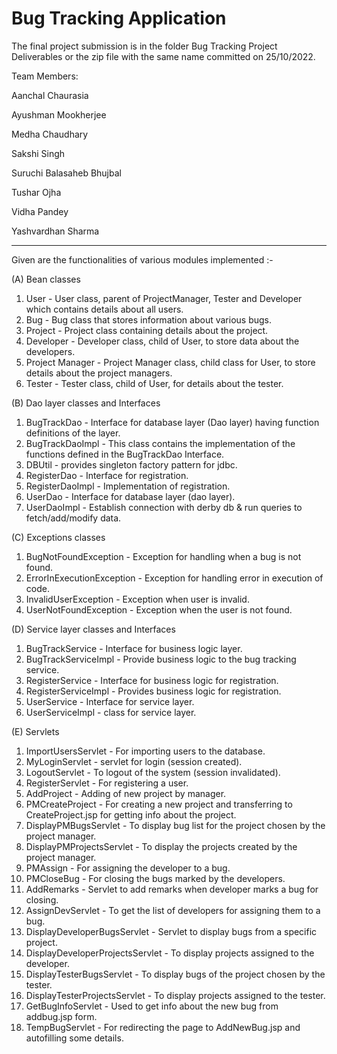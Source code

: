 # Bug Tracking Application


The final project submission is in the folder Bug Tracking Project Deliverables or the zip file with the same name committed on 25/10/2022. 

Team Members:

Aanchal Chaurasia

Ayushman Mookherjee

Medha Chaudhary

Sakshi Singh

Suruchi Balasaheb Bhujbal

Tushar Ojha

Vidha Pandey

Yashvardhan Sharma

----------------------------------------------------------

Given are the functionalities of various modules implemented :-

(A) Bean classes

1. User - User class, parent of ProjectManager, Tester and Developer which contains details about all users.
2. Bug - Bug class that stores information about various bugs.
3. Project - Project class containing details about the project.
4. Developer - Developer class, child of User, to store data about the developers.
5. Project Manager - Project Manager class, child class for User, to store details about the project managers.
6. Tester - Tester class, child of User, for details about the tester.


(B) Dao layer classes and Interfaces

1. BugTrackDao - Interface for database layer (Dao layer) having function definitions of the layer.
2. BugTrackDaoImpl - This class contains the implementation of the functions defined in the BugTrackDao Interface.
3. DBUtil - provides singleton factory pattern for jdbc.
4. RegisterDao - Interface for registration.
5. RegisterDaoImpl - Implementation of registration.
6. UserDao - Interface for database layer (dao layer).
7. UserDaoImpl - Establish connection with derby db & run queries to fetch/add/modify data.

(C) Exceptions classes

1. BugNotFoundException - Exception for handling when a bug is not found.
2. ErrorInExecutionException - Exception for handling error in execution of code.
3. InvalidUserException - Exception when user is invalid.
4. UserNotFoundException - Exception when the user is not found.

(D) Service layer classes and Interfaces

1. BugTrackService - Interface for business logic layer.
2. BugTrackServiceImpl - Provide business logic to the bug tracking service.
3. RegisterService - Interface for business logic for registration.
4. RegisterServiceImpl - Provides business logic for registration.
5. UserService - Interface for service layer.
6. UserServiceImpl - class for service layer.

(E) Servlets

1. ImportUsersServlet - For importing users to the database.
2. MyLoginServlet - servlet for login (session created).
3. LogoutServlet - To logout of the system (session invalidated).
4. RegisterServlet - For registering a user.
5. AddProject - Adding of new project by manager.
6. PMCreateProject - For creating a new project and transferring to CreateProject.jsp for getting info about the project.
7. DisplayPMBugsServlet - To display bug list for the project chosen by the project manager.
8. DisplayPMProjectsServlet - To display the projects created by the project manager.
9. PMAssign - For assigning the developer to a bug.
10. PMCloseBug - For closing the bugs marked by the developers.
11. AddRemarks - Servlet to add remarks when developer marks a bug for closing.
12. AssignDevServlet - To get the list of developers for assigning them to a bug.
13. DisplayDeveloperBugsServlet - Servlet to display bugs from a specific project.
14. DisplayDeveloperProjectsServlet - To display projects assigned to the developer.
15. DisplayTesterBugsServlet - To display bugs of the project chosen by the tester.
16. DisplayTesterProjectsServlet - To display projects assigned to the tester.
17. GetBugInfoServlet - Used to get info about the new bug from addbug.jsp form.
18. TempBugServlet - For redirecting the page to AddNewBug.jsp and autofilling some details.